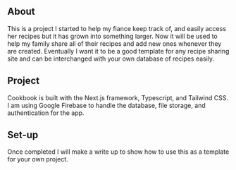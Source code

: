 ## About
This is a project I started to help my fiance keep track of, and easily access her recipes but it has grown into something larger. Now it will be used to help my family share all of their recipes and add new ones whenever they are created. Eventually I want it to be a good template for any recipe sharing site and can be interchanged with your own database of recipes easily.

## Project
Cookbook is built with the Next.js framework, Typescript, and Tailwind CSS. I am using Google Firebase to handle the database, file storage, and authentication for the app. 

## Set-up
Once completed I will make a write up to show how to use this as a template for your own project.